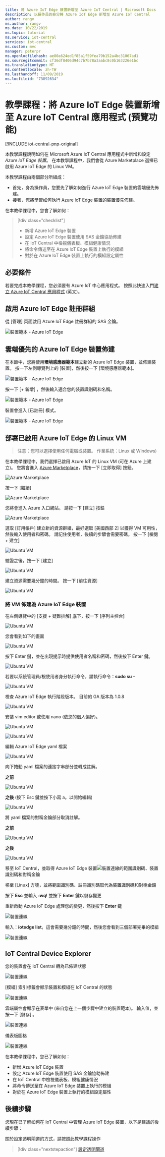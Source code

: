 ```yaml
---
title: 將 Azure IoT Edge 裝置新增至 Azure IoT Central | Microsoft Docs
description: 以操作員的身分將 Azure IoT Edge 新增至 Azure IoT Central
author: rangv
ms.author: rangv
ms.date: 10/22/2019
ms.topic: tutorial
ms.service: iot-central
services: iot-central
ms.custom: mvc
manager: peterpr
ms.openlocfilehash: ae80a624ed1f85a1f59fea79b152a4bc31067ad1
ms.sourcegitcommit: cf36df8406d94c7b7b78a3aabc8c0b163226e1bc
ms.translationtype: HT
ms.contentlocale: zh-TW
ms.lasthandoff: 11/09/2019
ms.locfileid: "73892634"
---
```

# <a name="tutorial-add-an-azure-iot-edge-device-to-your-azure-iot-central-application-preview-features"></a>教學課程：將 Azure IoT Edge 裝置新增至 Azure IoT Central 應用程式 (預覽功能)

[!INCLUDE [iot-central-pnp-original](../../../includes/iot-central-pnp-original-note.md)]

本教學課程說明如何在 Microsoft Azure IoT Central 應用程式中新增和設定 *Azure IoT Edge 裝置*。 在本教學課程中，我們會從 Azure Marketplace 選擇已啟用 Azure IoT Edge 的 Linux VM。

本教學課程由兩個部分所組成：

* 首先，身為操作員，您要先了解如何進行 Azure IoT Edge 裝置的雲端優先佈建。
* 接著，您將學習如何執行 Azure IoT Edge 裝置的裝置優先佈建。

在本教學課程中，您會了解如何：

> [!div class="checklist"]
> * 新增 Azure IoT Edge 裝置
> * 設定 Azure IoT Edge 裝置使用 SAS 金鑰協助佈建
> * 在 IoT Central 中檢視儀表板、模組健康情況
> * 將命令傳送至在 Azure IoT Edge 裝置上執行的模組
> * 對於在 Azure IoT Edge 裝置上執行的模組設定屬性

## <a name="prerequisites"></a>必要條件

若要完成本教學課程，您必須要有 Azure IoT 中心應用程式。 按照此快速入門[建立 Azure IoT Central 應用程式](./quick-deploy-iot-central.md) (英文)。

## <a name="enable-azure-iot-edge-enrollment-group"></a>啟用 Azure IoT Edge 註冊群組
從 [管理] 頁面啟用 Azure IoT Edge 註冊群組的 SAS 金鑰。

![裝置範本 - Azure IoT Edge](./media/tutorial-add-edge-as-leaf-device/groupenrollment.png)

## <a name="cloud-first-azure-iot-edge-device-provisioning"></a>雲端優先的 Azure IoT Edge 裝置佈建   
在本節中，您將使用**環境感應器範本**建立新的 Azure IoT Edge 裝置，並佈建裝置。 按一下左側導覽列上的 [裝置]，然後按一下 [環境感應器範本]。 

![裝置範本 - Azure IoT Edge](./media/tutorial-add-edge-as-leaf-device/deviceexplorer.png)

按一下 [+ 新增]  ，然後輸入適合您的裝置識別碼和名稱。 

![裝置範本 - Azure IoT Edge](./media/tutorial-add-edge-as-leaf-device/cfdevicecredentials.png)

裝置會進入 [已註冊]  模式。

![裝置範本 - Azure IoT Edge](./media/tutorial-add-edge-as-leaf-device/cfregistered.png)

## <a name="deploy-an-azure-iot-edge-enabled-linux-vm"></a>部署已啟用 Azure IoT Edge 的 Linux VM

>注意：您可以選擇使用任何電腦或裝置。 作業系統：Linux 或 Windows)

在本教學課程中，我們選擇已啟用 Azure IoT 的 Linux VM (可在 Azure 上建立)。 您將會進入 [Azure Marketplace](https://azuremarketplace.microsoft.com/en-us/marketplace/apps/microsoft_iot_edge.iot_edge_vm_ubuntu?tab=Overview)，請按一下 [立即取得]  按鈕。 

![Azure Marketplace](./media/tutorial-add-edge-as-leaf-device/cfmarketplace.png)

按一下 [繼續] 

![Azure Marketplace](./media/tutorial-add-edge-as-leaf-device/cfmarketplacecontinue.png)


您將會進入 Azure 入口網站。 請按一下 [建立]  按鈕

![Azure Marketplace](./media/tutorial-add-edge-as-leaf-device/cfubuntu.png)

選取 [訂用帳戶] 建立新的資源群組，最好選取 [美國西部 2] 以獲得 VM 可用性，然後輸入使用者和密碼。 請記住使用者，後續的步驟會需要密碼。 按一下 [檢閱 + 建立] 

![Ubuntu VM](./media/tutorial-add-edge-as-leaf-device/cfvm.png)

驗證之後，按一下 [建立] 

![Ubuntu VM](./media/tutorial-add-edge-as-leaf-device/cfvmvalidated.png)

建立資源需要幾分鐘的時間。 按一下 [前往資源] 

![Ubuntu VM](./media/tutorial-add-edge-as-leaf-device/cfvmdeploymentcomplete.png)

### <a name="provision-vm-as-azure-iot-edge-device"></a>將 VM 佈建為 Azure IoT Edge 裝置 

在左側導覽中的 [支援 + 疑難排解] 底下，按一下 [序列主控台]

![Ubuntu VM](./media/tutorial-add-edge-as-leaf-device/cfserialconsole.png)

您會看到如下的畫面

![Ubuntu VM](./media/tutorial-add-edge-as-leaf-device/cfconsole.png)

按下 Enter 鍵，並在出現提示時提供使用者名稱和密碼，然後按下 Enter 鍵。 

![Ubuntu VM](./media/tutorial-add-edge-as-leaf-device/cfconsolelogin.png)

若要以系統管理員/根使用者身分執行命令，請執行命令：**sudo su –**

![Ubuntu VM](./media/tutorial-add-edge-as-leaf-device/cfsudo.png)

檢查 Azure IoT Edge 執行階段版本。 目前的 GA 版本為 1.0.8

![Ubuntu VM](./media/tutorial-add-edge-as-leaf-device/cfconsoleversion.png)

安裝 vim editor 或使用 nano (依您的個人偏好)。 

![Ubuntu VM](./media/tutorial-add-edge-as-leaf-device/cfconsolevim.png)

![Ubuntu VM](./media/tutorial-add-edge-as-leaf-device/cfvim.png)

編輯 Azure IoT Edge yaml 檔案

![Ubuntu VM](./media/tutorial-add-edge-as-leaf-device/cfconsoleconfig.png)

向下捲動 yaml 檔案的連接字串部分並轉成註解。 

**之前**

![Ubuntu VM](./media/tutorial-add-edge-as-leaf-device/cfmanualprovisioning.png)

**之後** (按下 Esc 鍵並按下小寫 a，以開始編輯)

![Ubuntu VM](./media/tutorial-add-edge-as-leaf-device/cfmanualprovisioningcomments.png)

將 yaml 檔案的對稱金鑰部分取消註解。 

**之前**

![Ubuntu VM](./media/tutorial-add-edge-as-leaf-device/cfconsolesymmcomments.png)

**之後**

![Ubuntu VM](./media/tutorial-add-edge-as-leaf-device/cfconsolesymmuncomments.png)

移至 IoT Central，並取得 Azure IoT Edge 裝置![裝置連線](./media/tutorial-add-edge-as-leaf-device/cfdeviceconnect.png)的範圍識別碼、裝置識別碼和對稱金鑰

移至 [Linux] 方塊，並將範圍識別碼、註冊識別碼取代為裝置識別碼和對稱金鑰

按下 **Esc** 並輸入 **:wq!** 並按下 **Enter** 鍵以儲存變更

重新啟動 Azure IoT Edge 處理您的變更，然後按下 **Enter** 鍵

![裝置連線](./media/tutorial-add-edge-as-leaf-device/cfrestart.png)

輸入：**iotedge list**，這會需要幾分鐘的時間，然後您會看到三個部署完畢的模組

![裝置連線](./media/tutorial-add-edge-as-leaf-device/cfconsolemodulelist.png)


## <a name="iot-central-device-explorer"></a>IoT Central Device Explorer 

您的裝置會在 IoT Central 轉為已佈建狀態

![裝置連線](./media/tutorial-add-edge-as-leaf-device/cfprovisioned.png)

[模組] 索引標籤會顯示裝置和模組在 IoT Central 的狀態 

![裝置連線](./media/tutorial-add-edge-as-leaf-device/cfiotcmodulestatus.png)


雲端屬性會顯示在表單中 (來自您在上一個步驟中建立的裝置範本)。 輸入值，並按一下 [儲存]  。 

![裝置連線](./media/tutorial-add-edge-as-leaf-device/deviceinfo.png)

儀表板圖格

![裝置連線](./media/tutorial-add-edge-as-leaf-device/dashboard.png)

在本教學課程中，您已了解如何：

* 新增 Azure IoT Edge 裝置
* 設定 Azure IoT Edge 裝置使用 SAS 金鑰協助佈建
* 在 IoT Central 中檢視儀表板、模組健康情況
* 將命令傳送至在 Azure IoT Edge 裝置上執行的模組
* 對於在 Azure IoT Edge 裝置上執行的模組設定屬性

## <a name="next-steps"></a>後續步驟

您現在已了解如何在 IoT Central 中管理 Azure IoT Edge 裝置，以下是建議的後續步驟：

<!-- Next how-tos in the sequence -->

關於設定透明閘道的方式，請按照此教學課程操作

> [!div class="nextstepaction"]
> [設定透明閘道](../../iot-edge/how-to-create-transparent-gateway.md)
